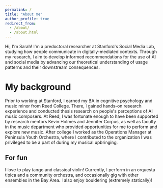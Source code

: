 ```yaml
---
permalink: /
title: "About me"
author_profile: true
redirect_from: 
  - /about/
  - /about.html
---
```


Hi, I'm Sarah! I'm a predoctoral researcher at Stanford's Social Media Lab, studying how people communicate in digitally-mediated contexts. Through my research, I aim to develop informed recommendations for the use of AI and social media by advancing our theoretical understanding of usage patterns and their downstream consequences. 

My background
======
Prior to working at Stanford, I earned my BA in cognitive psychology and music minor from Reed College. There, I gained hands-on research experience and conducted thesis research on people's perceptions of AI music composers. At Reed, I was fortunate enough to have been supported by research mentors Kevin Holmes and Jennifer Corpus, as well as faculty in the music department who provided opportunities for me to perform and explore new music. After college I worked as the Operations Manager at Peninsula Youth Orchestra, where I contributed to the organization I was privileged to be a part of during my musical upbringing.

For fun
------
I love to play tango and classical violin! Currently, I perform in an orquesta tipica and a community orchestra, and occasionally gig with other ensembles in the Bay Area. I also enjoy bouldering (extremely statically)!
